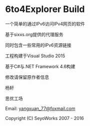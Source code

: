# 6to4Explorer Build

一个简单的通过IPv6访问IPv4网页的软件

基于sixxs.org提供的代理服务

同时包含一些常用的IPv6资源链接


工程构建于Visual Studio 2015

基于C#与.NET Framework 4.6构建


修改请保留原作者信息


杨轩

思优工场

Email: yangxuan_77@foxmail.com

Copyright (C) SeyoWorks 2007 - 2016

